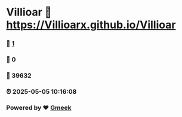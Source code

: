 # Villioar :link: https://Villioarx.github.io/Villioar 
### :page_facing_up: [1](https://Villioarx.github.io/Villioar/tag.html) 
### :speech_balloon: 0 
### :hibiscus: 39632 
### :alarm_clock: 2025-05-05 10:16:08 
### Powered by :heart: [Gmeek](https://github.com/Meekdai/Gmeek)
